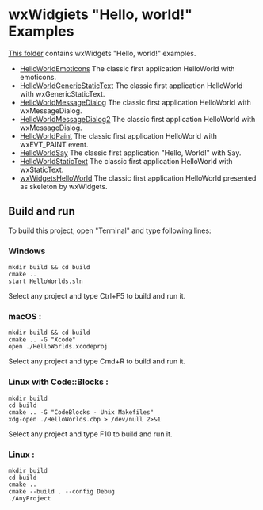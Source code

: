 # wxWidgiets "Hello, world!" Examples

[This folder](.) contains wxWidgets "Hello, world!" examples.

* [HelloWorldEmoticons](HelloWorldEmoticons/README.md) The classic first application HelloWorld with emoticons.
* [HelloWorldGenericStaticText](HelloWorldGenericStaticText/README.md) The classic first application HelloWorld with wxGenericStaticText.
* [HelloWorldMessageDialog](HelloWorldMessageDialog/README.md) The classic first application HelloWorld with wxMessageDialog.
* [HelloWorldMessageDialog2](HelloWorldMessageDialog2/README.md) The classic first application HelloWorld with wxMessageDialog.
* [HelloWorldPaint](HelloWorldPaint/README.md) The classic first application HelloWorld with wxEVT_PAINT event.
* [HelloWorldSay](HelloWorldSay/README.md) The classic first application "Hello, World!" with Say.
* [HelloWorldStaticText](HelloWorldStaticText/README.md) The classic first application HelloWorld with wxStaticText.
* [wxWidgetsHelloWorld](wxWidgetsHelloWorld/README.md) The classic first application HelloWorld presented as skeleton by wxWidgets.

## Build and run

To build this project, open "Terminal" and type following lines:

### Windows
``` shell
mkdir build && cd build
cmake ..
start HelloWorlds.sln
```

Select any project and type Ctrl+F5 to build and run it.

### macOS :

``` shell
mkdir build && cd build
cmake .. -G "Xcode"
open ./HelloWorlds.xcodeproj
```

Select any project and type Cmd+R to build and run it.

### Linux with Code::Blocks :

``` shell
mkdir build
cd build
cmake .. -G "CodeBlocks - Unix Makefiles"
xdg-open ./HelloWorlds.cbp > /dev/null 2>&1
```

Select any project and type F10 to build and run it.

### Linux :

``` shell
mkdir build
cd build
cmake ..
cmake --build . --config Debug
./AnyProject
```
